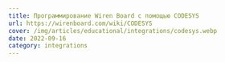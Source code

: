 ```yaml
---
title: Программирование Wiren Board с помощью CODESYS
url: https://wirenboard.com/wiki/CODESYS
cover: /img/articles/educational/integrations/codesys.webp
date: 2022-09-16
category: integrations
---
```

